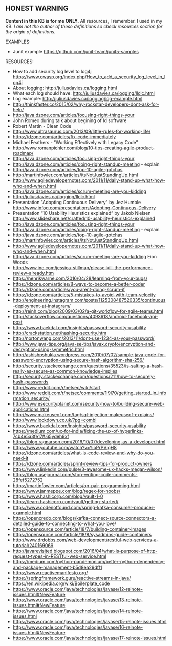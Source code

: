 ## **HONEST WARNING**
**Content in this KB is for me ONLY.**
All resources, I remember. I used in my KB.
_I am not the author of these definitions so check resources section for the origin of definitions._

EXAMPLES:
 * Junit example https://github.com/junit-team/junit5-samples 

RESOURCES:
 * How to add security log level to log4j https://www.owasp.org/index.php/How_to_add_a_security_log_level_in_log4j
 * About logging: http://juliusdavies.ca/logging.html
 * What each log should have: http://juliusdavies.ca/logging/llclc.html
 * Log example: http://juliusdavies.ca/logging/log-example.html
 * http://thinkfaster.co/2015/02/why-rockstar-developers-dont-ask-for-help/
 * http://java.dzone.com/articles/focusing-right-things-your
 * John Romeo during talk about begining of Id software
 * Robert Martin - Clean Code
 * http://www.ultrasaurus.com/2013/09/little-rules-for-working-life/
 * https://dzone.com/articles/fix-code-immediately
 * Michael Feathers - “Working Effectively with Legacy Code”
 * http://www.romanpichler.com/blog/10-tips-creating-agile-product-roadmap/
 * http://java.dzone.com/articles/focusing-right-things-your
 * http://java.dzone.com/articles/doing-right-standup-meeting - explain
 * http://java.dzone.com/articles/top-10-agile-gotchas
 * http://martinfowler.com/articles/itsNotJustStandingUp.html
 * http://www.agiledevelopernotes.com/2011/11/daily-stand-up-what-how-who-and-when.html
 * http://java.dzone.com/articles/scrum-meeting-are-you-kidding
 * http://juliusdavies.ca/logging/llclc.html
 * Presentation "Adopting Continuous Delivery" by Jez Humble http://www.infoq.com/presentations/Adopting-Continuous-Delivery
 * Presentation “10 Usability Heuristics explained” by Jakob Nielsen http://www.slideshare.net/crafted/10-usability-heuristics-explained
 * http://java.dzone.com/articles/focusing-right-things-your
 * http://java.dzone.com/articles/doing-right-standup-meeting - explain
 * http://java.dzone.com/articles/top-10-agile-gotchas
 * http://martinfowler.com/articles/itsNotJustStandingUp.html
 * http://www.agiledevelopernotes.com/2011/11/daily-stand-up-what-how-who-and-when.html
 * http://java.dzone.com/articles/scrum-meeting-are-you-kidding Eion Woods
 * http://www.inc.com/jessica-stillman/please-kill-the-performance-review-already.htm
 * https://henrikwarne.com/2016/04/28/learning-from-your-bugs/
 * https://dzone.com/articles/8-ways-to-become-a-better-coder
 * https://dzone.com/articles/you-arent-doing-scrum-if
 * https://dzone.com/articles/5-mistakes-to-avoid-with-team-velocity
 * http://engineering.instagram.com/posts/1125308487520335/continuous-deployment-at-instagram/
 * http://reinh.com/blog/2009/03/02/a-git-workflow-for-agile-teams.html
 * http://stackoverflow.com/questions/4093618/android-facebook-api-post
 * https://www.baekdal.com/insights/password-security-usability
 * http://crackstation.net/hashing-security.htm
 * http://nortonwang.com/2013/11/dont-use-1234-as-your-password/
 * http://www.java-tips.org/java-se-tips/javax.crypto/encryption-and-decryption-using-symmetric.html
 * http://ashishpshukla.wordpress.com/2010/07/02/sample-java-code-for-password-encryption-using-secure-hash-algorithm-sha-256/
 * http://security.stackexchange.com/questions/35523/is-salting-a-hash-really-as-secure-as-common-knowledge-implies
 * http://security.stackexchange.com/questions/211/how-to-securely-hash-passwords
 * http://www.reddit.com/r/netsec/wiki/start
 * http://www.reddit.com/r/netsec/comments/1l9l70/getting_started_in_information_security/
 * http://www.esecurityplanet.com/security-how-to/building-secure-web-applications.html
 * http://www.makeuseof.com/tag/sql-injection-makeuseof-explains/
 * http://www.lockdown.co.uk/?pg=combi
 * https://www.baekdal.com/insights/password-security-usability
 * https://medium.com/ux-for-india/fixing-the-ux-of-hyperlinks-7cb4e5a3fe17#.65ydeh9xf
 * https://blog.ragnarson.com/2016/10/07/developing-as-a-developer.html
 * https://www.youtube.com/watch?v=YioPrPVlgH8
 * https://dzone.com/articles/what-is-code-review-and-why-do-you-need-it
 * https://dzone.com/articles/sprint-review-tips-for-product-owners
 * https://www.linkedin.com/pulse/3-awesome-ux-hacks-megan-wilson/
 * https://blog.usejournal.com/stop-writing-code-comments-28fef5272752
 * https://martinfowler.com/articles/on-pair-programming.html
 * https://www.janmeppe.com/blog/regex-for-noobs/
 * https://www.hashicorp.com/blog/vault-1-0
 * https://learn.hashicorp.com/vault/getting-started/
 * https://www.codenotfound.com/spring-kafka-consumer-producer-example.html
 * https://opencredo.com/blogs/kafka-connect-source-connectors-a-detailed-guide-to-connecting-to-what-you-love/
 * https://opensource.com/article/18/7/building-container-images
 * https://opensource.com/article/18/8/sysadmins-guide-containers
 * http://www.drdobbs.com/web-development/restful-web-services-a-tutorial/240169069
 * http://javarevisited.blogspot.com/2016/04/what-is-purpose-of-http-request-types-in-RESTful-web-service.html
 * https://medium.com/python-pandemonium/better-python-dependency-and-package-management-b5d8ea29dff1
 * https://www.reactivemanifesto.org/
 * https://springframework.guru/reactive-streams-in-java/
 * https://en.wikipedia.org/wiki/Boilerplate_code
 * https://www.oracle.com/java/technologies/javase/12-relnote-issues.html#NewFeature
 * https://www.oracle.com/java/technologies/javase/13-relnote-issues.html#NewFeature
 * https://www.oracle.com/java/technologies/javase/14-relnote-issues.html
 * https://www.oracle.com/java/technologies/javase/15-relnote-issues.html
 * https://www.oracle.com/java/technologies/javase/16-relnote-issues.html#NewFeature
 * https://www.oracle.com/java/technologies/javase/17-relnote-issues.html



